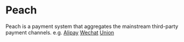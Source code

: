 # Peach
Peach is a payment system that aggregates the mainstream third-party payment channels. 
e.g.
[Alipay](https://open.alipay.com/platform/home.htm)
[Wechat](https://pay.weixin.qq.com/index.php)
[Union](https://open.unionpay.com/ajweb/index)